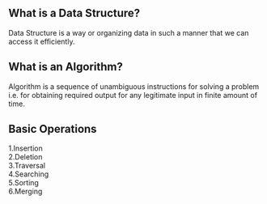 <h2>What is a Data Structure?</h2>
Data Structure is a way or organizing data in such a manner that we can access it efficiently.<br>

<h2>What is an Algorithm?</h2>
Algorithm is a sequence of unambiguous instructions for solving a problem i.e. for obtaining required output for any legitimate input in finite amount of time.<br>

<h2>Basic Operations</h2>
1.Insertion<br>
2.Deletion<br>
3.Traversal<br>
4.Searching<br>
5.Sorting<br>
6.Merging<br>

